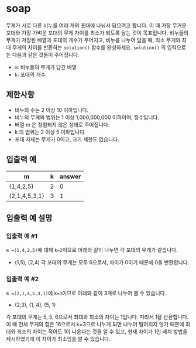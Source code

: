 # soap
무게가 서로 다른 비누를 여러 개의 포대에 나눠서 담으려고 합니다. 이 때 가장 무거운 포대와 가장 가벼운 포대의 무게 차이를 최소가 되도록 담는 것이 목표입니다.
비누들의 무게가 저장된 배열과 포대의 개수가 주어지고, 비누를 나누어 담을 때, 최소 무게와 최대 무게의 차이를 반환하는 `solution()` 함수를 완성하세요.
`solution()` 의 입력으로는 다음과 같은 것들이 주어집니다.

* `m`: 비누들의 무게가 담긴 배열
*	`k`:  포대의 개수
  
## 제한사항
* 비누의 수는 2 이상 10 이하입니다.
*	비누의 무게의 범위는 1 이상 1,000,000,000 이하이며, 정수입니다.
*	배열 m 은 정렬되지 않은 상태로 주어집니다.
*	k 의 범위는 2 이상 5 이하입니다.
*	포대 자체는 무게가 0이고, 크기 제한도 없습니다.

## 입출력 예
|m|	k|	answer|
|--|--|--|
|(1,4,2,5)	|2	|0|
| (2,1,4,5,3,1)	|3	|1|

## 입출력 예 설명
### 입출력 예 #1
`m =(1,4,2,5)`에 대해 `k=2`이므로 아래와 같이 나누면 각 포대의 무게가 같습니다.
*	(1,5), (2,4)
각 포대의 무게는 모두 6으로서, 차이가 0이기 때문에 0을 반환합니다.

### 입출력 예 #2
`m =(2,1,4,5,3,1)`에 `k=3`이므로 아래와 같이 3개로 나누어 볼 수 있습니다. 

* (2,3), (1, 4), (5, 1)
  
각 포대의 무게는 5, 5, 6으로서 최대와 최소의 차이는 1입니다. 따라서 1을 반환합니다.
이 때 전체 무게의 합은 16으로서 k=3으로 나누게 되면 나누어 떨어지지 않기 때문에 최대와 최소의 차이는 적어도 1이 나온다는 것을 알 수 있고, 현재 차이가 1인 배치 방법을 제시하였기에 이 차이가 최소임을 알 수 있습니다.
